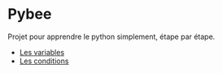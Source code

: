# Pybee
Projet pour apprendre le python simplement, étape par étape.

- [Les variables](variables.md)
- [Les conditions](conditions.md)



